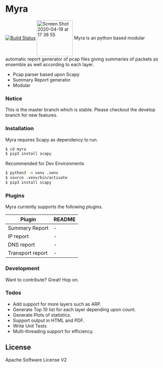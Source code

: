 # Myra

[![Build Status](https://travis-ci.org/joemccann/dillinger.svg?branch=master)](https://travis-ci.org/joemccann/dillinger)
<img align="center" width="112" alt="Screen Shot 2020-04-19 at 17 38 55" src="https://user-images.githubusercontent.com/61026070/79687106-b6985b00-8264-11ea-976a-02d87a5ae2d1.png">
Myra is an python based modular automatic report generator of pcap files giving summaries of packets as ensemble as well according to each layer.

  - Pcap parser based upon Scapy
  - Summary Report generator
  - Modular

### Notice
This is the master branch which is stable. Please checkout the develop branch for new features.

### Installation
Myra requires Scapy as dependency to run.

```sh
$ cd myra
$ pip3 install scapy
```
 Recommended for Dev Environments

```sh
$ python3 -m venv .venv
$ source .venv/bin/activate
$ pip3 install scapy
```

### Plugins

Myra currently supports the following plugins. 

| Plugin | README |
| ------ | ------ |
| Summary Report | - |
| IP report | - |
| DNS report | - |
| Transport report | - |

### Development

Want to contribute? Great! Hop on.

### Todos
 - Add support for more layers such as ARP.
 - Generate Top 10 list for each layer depending upon count.
 - Generate Plots of statistics.
 - Support output in HTML and PDF.
 - Write Unit Tests
 - Multi-threading support for efficiency.

License
----
Apache Software License V2

